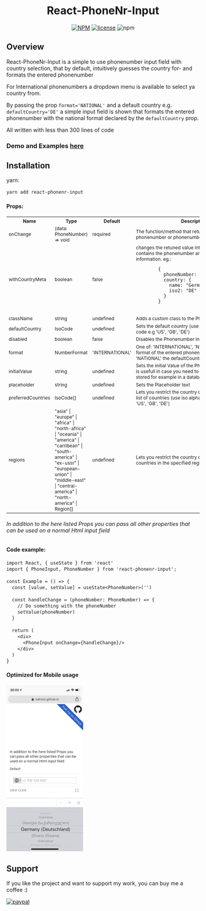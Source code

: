 <h1 align="center">React-PhoneNr-Input</h1>

<div align="center">

[![NPM](https://img.shields.io/npm/v/react-phonenr-input.svg)](https://www.npmjs.com/package/react-phonenr-input)
[![license](https://img.shields.io/badge/license-MIT-green.svg)](https://github.com/KaiHotz/react-formik-ui/blob/master/LICENSE)
![npm](https://img.shields.io/npm/dw/react-phonenr-input)

</div>

## Overview
React-PhoneNr-Input is a simple to use phonenumber input field with country selection, that by default, intuitively guesses the country for- and formats the entered phonenumber

For International phonenumbers a dropdown menu is available to select ya country from.

By passing the prop `format='NATIONAL'` and a default country e.g. `defaultCountry='DE'`  a simple input field is shown that formats the entered phonenumber with the national format declared by the `defaultCountry` prop.

All written with less than 300 lines of code


### Demo and Examples [here](https://kaihotz.github.io/React-PhoneNr-Input/)


## Installation
yarn:
```sh
yarn add react-phonenr-input
```

#### Props:
<table style="font-size: 12px">
  <tr>
    <th>Name</th>
    <th>Type</th>
    <th>Default</th>
    <th>Description</th>
  </tr>
  <tr>
    <td>onChange</td>
    <td>(data: PhoneNumber) => void</td>
    <td>required</td>
    <td>The function/method that returns the entered phonenumber or phonenumber object</td>
  </tr>
  <tr>
    <td>withCountryMeta</td>
    <td>boolean</td>
    <td>false</td>
    <td>
      changes the retuned value into an Object that contains the phonenumber and the country information.
      eg.:
      <pre>
        {
          phoneNumber: "+49 176 12345678",
          country: {
            name: "Germany (Deutschland)"
            iso2: "DE"
          }
        }
      </pre>
    </td>
  </tr>
  <tr>
    <td>className</td>
    <td>string</td>
    <td>undefined</td>
    <td>Adds a custom class to the Phonenumber Input Field</td>
  </tr>
  <tr>
    <td>defaultCountry</td>
    <td>IsoCode</td>
    <td>undefined</td>
    <td>Sets the default country (use iso alpha-2 country code e.g 'US', 'GB', 'DE')</td>
  </tr>
  <tr>
    <td>disabled</td>
    <td>boolean</td>
    <td>false</td>
    <td>Disables the Phonenumber Input Field</td>
  </tr>
  <tr>
    <td>format</td>
    <td>NumberFormat</td>
    <td>'INTERNATIONAL'</td>
    <td>One of: 'INTERNATIONAL', 'NATIONAL'. Sets the format of the entered  phonenumber, in case of 'NATIONAL' the defaultCountry must be set</td>
  </tr>
  <tr>
    <td>initialValue</td>
    <td>string</td>
    <td>undefined</td>
    <td>Sets the initial Value of the Phonenumber Input. This is usefull in case you need to set a phonenumber stored for example in a database</td>
  </tr>
  <tr>
    <td>placeholder</td>
    <td>string</td>
    <td>undefined</td>
    <td>Sets the Placeholder text</td>
  </tr>
  <tr>
    <td>preferredCountries</td>
    <td>IsoCode[]</td>
    <td>undefined</td>
    <td>Lets you restrict the country dropdown to a specific list of countries (use iso alpha-2 country code e.g 'US', 'GB', 'DE')</td>
  </tr>
  <tr>
    <td>regions</td>
    <td>"asia" | "europe" | "africa" | "north-africa" | "oceania" | "america" | "carribean" | "south-america" | "ex-ussr" | "european-union" | "middle-east" | "central-america" | "north-america" | Region[]</td>
    <td>undefined</td>
    <td>Lets you restrict the country dropdown to a list of countries in the specified regions</td>
  </tr>
</table>

###### In addition to the here listed Props you can pass all other properties that can be used on a normal Html input field

#### Code example:
```tsx
import React, { useState } from 'react'
import { PhoneInput, PhoneNumber } from 'react-phonenr-input';

const Example = () => {
  const [value, setValue] = useState<PhoneNumber>('')

  const handleChange = (phoneNumber: PhoneNumber) => {
    // Do something with the phoneNumber
    setValue(phoneNumber)
  }

  return (
    <div>
      <PhoneInput onChange={handleChange}/>
    </div>
  )
}
```

#### Optimized for Mobile usage

<img src="https://raw.githubusercontent.com/KaiHotz/React-PhoneNr-Input/master/styleguide/mobile.png" width="200" alt="mobile">


## Support
If you like the project and want to support my work, you can buy me a coffee :)

[![paypal](https://img.shields.io/badge/donate-paypal-blue.svg)](https://paypal.me/kaihotz)
